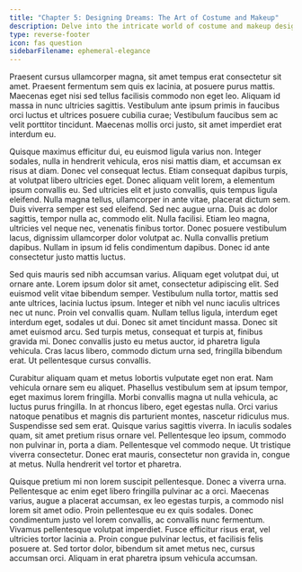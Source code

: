 ```yaml
---
title: "Chapter 5: Designing Dreams: The Art of Costume and Makeup"
description: Delve into the intricate world of costume and makeup design, shaping characters' identities.
type: reverse-footer
icon: fas question
sidebarFilename: ephemeral-elegance
---
```

Praesent cursus ullamcorper magna, sit amet tempus erat consectetur sit amet. Praesent fermentum sem quis ex lacinia, at posuere purus mattis. Maecenas eget nisi sed tellus facilisis commodo non eget leo. Aliquam id massa in nunc ultricies sagittis. Vestibulum ante ipsum primis in faucibus orci luctus et ultrices posuere cubilia curae; Vestibulum faucibus sem ac velit porttitor tincidunt. Maecenas mollis orci justo, sit amet imperdiet erat interdum eu.

Quisque maximus efficitur dui, eu euismod ligula varius non. Integer sodales, nulla in hendrerit vehicula, eros nisi mattis diam, et accumsan ex risus at diam. Donec vel consequat lectus. Etiam consequat dapibus turpis, at volutpat libero ultricies eget. Donec aliquam velit lorem, a elementum ipsum convallis eu. Sed ultricies elit et justo convallis, quis tempus ligula eleifend. Nulla magna tellus, ullamcorper in ante vitae, placerat dictum sem. Duis viverra semper est sed eleifend. Sed nec augue urna. Duis ac dolor sagittis, tempor nulla ac, commodo elit. Nulla facilisi. Etiam leo magna, ultricies vel neque nec, venenatis finibus tortor. Donec posuere vestibulum lacus, dignissim ullamcorper dolor volutpat ac. Nulla convallis pretium dapibus. Nullam in ipsum id felis condimentum dapibus. Donec id ante consectetur justo mattis luctus.

Sed quis mauris sed nibh accumsan varius. Aliquam eget volutpat dui, ut ornare ante. Lorem ipsum dolor sit amet, consectetur adipiscing elit. Sed euismod velit vitae bibendum semper. Vestibulum nulla tortor, mattis sed ante ultrices, lacinia luctus ipsum. Integer et nibh vel nunc iaculis ultrices nec ut nunc. Proin vel convallis quam. Nullam tellus ligula, interdum eget interdum eget, sodales ut dui. Donec sit amet tincidunt massa. Donec sit amet euismod arcu. Sed turpis metus, consequat et turpis at, finibus gravida mi. Donec convallis justo eu metus auctor, id pharetra ligula vehicula. Cras lacus libero, commodo dictum urna sed, fringilla bibendum erat. Ut pellentesque cursus convallis.

Curabitur aliquam quam et metus lobortis vulputate eget non erat. Nam vehicula ornare sem eu aliquet. Phasellus vestibulum sem at ipsum tempor, eget maximus lorem fringilla. Morbi convallis magna ut nulla vehicula, ac luctus purus fringilla. In at rhoncus libero, eget egestas nulla. Orci varius natoque penatibus et magnis dis parturient montes, nascetur ridiculus mus. Suspendisse sed sem erat. Quisque varius sagittis viverra. In iaculis sodales quam, sit amet pretium risus ornare vel. Pellentesque leo ipsum, commodo non pulvinar in, porta a diam. Pellentesque vel commodo neque. Ut tristique viverra consectetur. Donec erat mauris, consectetur non gravida in, congue at metus. Nulla hendrerit vel tortor et pharetra.

Quisque pretium mi non lorem suscipit pellentesque. Donec a viverra urna. Pellentesque ac enim eget libero fringilla pulvinar ac a orci. Maecenas varius, augue a placerat accumsan, ex leo egestas turpis, a commodo nisl lorem sit amet odio. Proin pellentesque eu ex quis sodales. Donec condimentum justo vel lorem convallis, ac convallis nunc fermentum. Vivamus pellentesque volutpat imperdiet. Fusce efficitur risus erat, vel ultricies tortor lacinia a. Proin congue pulvinar lectus, et facilisis felis posuere at. Sed tortor dolor, bibendum sit amet metus nec, cursus accumsan orci. Aliquam in erat pharetra ipsum vehicula accumsan.